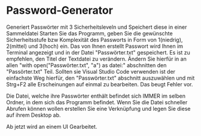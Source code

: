 # Password-Generator
Generiert Passwörter mit 3 Sicherheitsleveln und Speichert diese in einer Sammeldatei
Starten Sie das Programm, geben Sie die gewünschte Sicherheitsstufe bzw Komplexität des Passworts in Form von 1(niedrig), 2(mittel) und 3(hoch) ein.
Das von Ihnen erstellt Passwort wird Ihnen im Terminal angezeigt und in der Datei "Passwörter.txt" gespeichert.
Es ist zu empfehlen, den Titel der Textdatei zu verändern. Ändern Sie hierfür in an allen "with open("Passwörter.txt", "a") as datei:" abschnitten den "Passörter.txt" Teil.
Sollten sie Visual Studio Code verwenden ist der einfachste Weg hierfür, den "Passwörter.txt" abschnitt auszuwählen und mit Strg+F2 alle Erscheinungen auf einmal zu bearbeiten. Das beugt Fehler vor.

Die Datei, welche ihre Passwörter enthält befindet sich IMMER im selben Ordner, in dem sich das Programm befindet. Wenn Sie die Datei schneller Abrufen können wollen erstellen Sie eine Verknüpfung und legen Sie diese auf ihrem Desktop ab.

Ab jetzt wird an einem UI Gearbeitet.
